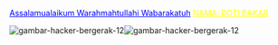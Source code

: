 <a href="#" style="color: blue;">Assalamualaikum Warahmahtullahi Wabarakatuh</a>
<a href="#" style="color: YELLOW;"> NAMA: ROTI BAKAR</a>


![gambar-hacker-bergerak-12](https://github.com/user-attachments/assets/2fd3a6f9-cc80-4d04-923b-eca4782ce1e8)![gambar-hacker-bergerak-12](https://github.com/user-attachments/assets/2fd3a6f9-cc80-4d04-923b-eca4782ce1e8)










